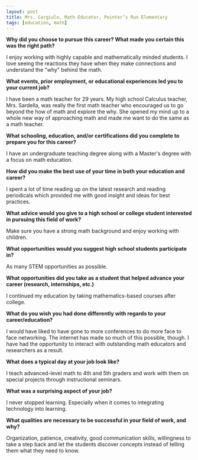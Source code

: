 ```yaml
---
layout: post
title: Mrs. Cargiulo, Math Educator, Pointer’s Run Elementary
tags: [education, math]
---
```


**Why did you choose to pursue this career?  What made you certain this was the right path?**

I enjoy working with highly capable and mathematically minded students.  I love seeing the reactions they have when they make connections and understand the "why" behind the math.

**What events, prior employment, or educational experiences led you to your current job?**

I have been a math teacher for 29 years.  My high school Calculus teacher, Mrs. Sardella, was really the first math teacher who encouraged us to go beyond the how of math and explore the why.  She opened my mind up to a whole new way of approaching math and made me want to do the same as a math teacher.

**What schooling, education, and/or certifications did you complete to prepare you for this career?**

I have an undergraduate teaching degree along with a Master's degree with a focus on math education.

**How did you make the best use of your time in both your education and career?**

I spent a lot of time reading up on the latest research and reading periodicals which provided me with good insight and ideas for best practices.

**What advice would you give to a high school or college student interested in pursuing this field of work?**

Make sure you have a strong math background and enjoy working with children.  

**What opportunities would you suggest high school students participate in?**

As many STEM opportunities as possible.

**What opportunities did you take as a student that helped advance your career (research, internships, etc.)**

I continued my education by taking mathematics-based courses after college.

**What do you wish you had done differently with regards to your career/education?**

I would have liked to have gone to more conferences to do more face to face networking.  The internet has made so much of this possible, though.  I have had the opportunity to interact with outstanding math educators and researchers as a result.

**What does a typical day at your job look like?**

I teach advanced-level math to 4th and 5th graders and work with them on special projects through instructional seminars.

**What was a surprising aspect of your job?**

I never stopped learning.  Especially when it comes to integrating technology into learning.

**What qualities are necessary to be successful in your field of work, and why?**

Organization, patience, creativity, good communication skills, willingness to take a step back and let the students discover concepts instead of telling them what they need to know.
